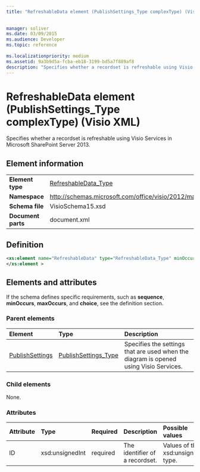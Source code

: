 ```yaml
---
title: "RefreshableData element (PublishSettings_Type complexType) (Visio XML)"
 
 
manager: soliver
ms.date: 03/09/2015
ms.audience: Developer
ms.topic: reference
 
ms.localizationpriority: medium
ms.assetid: 9a3b9d5a-fcba-eb18-3199-bd5a7f889af8
description: "Specifies whether a recordset is refreshable using Visio Services in Microsoft SharePoint Server 2013."
---
```


# RefreshableData element (PublishSettings_Type complexType) (Visio XML)

Specifies whether a recordset is refreshable using Visio Services in Microsoft SharePoint Server 2013.
  
## Element information

|||
|:-----|:-----|
|**Element type** <br/> |[RefreshableData_Type](refreshabledata_type-complextypevisio-xml.md) <br/> |
|**Namespace** <br/> |http://schemas.microsoft.com/office/visio/2012/main  <br/> |
|**Schema file** <br/> |VisioSchema15.xsd  <br/> |
|**Document parts** <br/> |document.xml  <br/> |
   
## Definition

```XML
<xs:element name="RefreshableData" type="RefreshableData_Type" minOccurs="0" maxOccurs="unbounded" >
</xs:element >

```

## Elements and attributes

If the schema defines specific requirements, such as **sequence**, **minOccurs**, **maxOccurs**, and **choice**, see the definition section. 
  
### Parent elements

|**Element**|**Type**|**Description**|
|:-----|:-----|:-----|
|[PublishSettings](publishsettings-element-visiodocument_type-complextypevisio-xml.md) <br/> |[PublishSettings_Type](publishsettings_type-complextypevisio-xml.md) <br/> |Specifies the settings that are used when the diagram is opened using Visio Services.  <br/> |
   
### Child elements

None.
  
### Attributes

|**Attribute**|**Type**|**Required**|**Description**|**Possible values**|
|:-----|:-----|:-----|:-----|:-----|
|ID  <br/> |xsd:unsignedInt  <br/> |required  <br/> |The identifier of a recordset.  <br/> |Values of the xsd:unsignedInt type.  <br/> |
   

